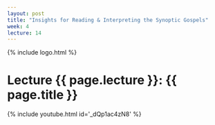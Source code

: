 ```yaml
---
layout: post
title: "Insights for Reading & Interpreting the Synoptic Gospels"
week: 4
lecture: 14
---
```


{% include logo.html %}

# Lecture {{ page.lecture }}: {{ page.title }}

{% include youtube.html id='_dQp1ac4zN8' %}